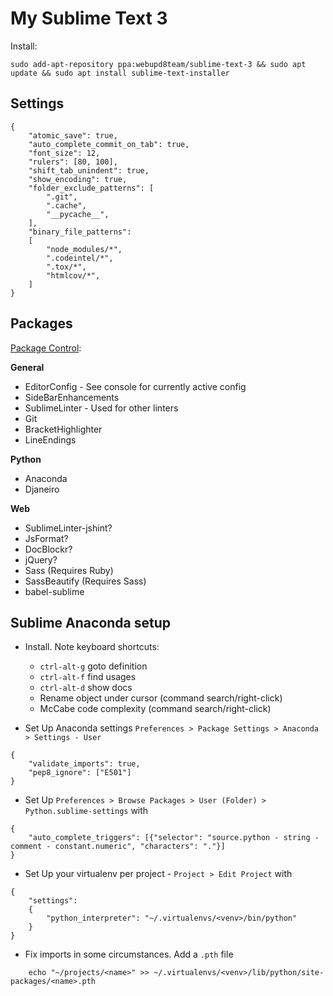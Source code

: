 # My Sublime Text 3

Install:

	sudo add-apt-repository ppa:webupd8team/sublime-text-3 && sudo apt update && sudo apt install sublime-text-installer


## Settings

```
{
    "atomic_save": true,
    "auto_complete_commit_on_tab": true,
    "font_size": 12,
    "rulers": [80, 100],
    "shift_tab_unindent": true,
    "show_encoding": true,
    "folder_exclude_patterns": [
        ".git",
        ".cache",
        "__pycache__",
    ],
    "binary_file_patterns":
    [
        "node_modules/*",
        ".codeintel/*",
        ".tox/*",
        "htmlcov/*",
    ]
}
```

## Packages

[Package Control](https://packagecontrol.io/installation):

**General**

- EditorConfig - See console for currently active config
- SideBarEnhancements
- SublimeLinter - Used for other linters
- Git
- BracketHighlighter
- LineEndings

**Python**

- Anaconda
- Djaneiro

**Web**

- SublimeLinter-jshint?
- JsFormat?
- DocBlockr?
- jQuery?
- Sass (Requires Ruby)
- SassBeautify (Requires Sass)
- babel-sublime


## Sublime Anaconda setup

- Install. Note keyboard shortcuts:
    - `ctrl-alt-g` goto definition
    - `ctrl-alt-f` find usages
    - `ctrl-alt-d` show docs
    - Rename object under cursor (command search/right-click)
    - McCabe code complexity (command search/right-click)

- Set Up Anaconda settings `Preferences > Package Settings > Anaconda > Settings - User`

```
{
    "validate_imports": true,
    "pep8_ignore": ["E501"]
}
```

- Set Up `Preferences > Browse Packages > User (Folder) > Python.sublime-settings` with

```
{
    "auto_complete_triggers": [{"selector": "source.python - string - comment - constant.numeric", "characters": "."}]
}
```

- Set Up your virtualenv per project - `Project > Edit Project` with

```
{
	"settings":
	{
		"python_interpreter": "~/.virtualenvs/<venv>/bin/python"
	}
}
```

- Fix imports in some circumstances. Add a `.pth` file

```
    echo "~/projects/<name>" >> ~/.virtualenvs/<venv>/lib/python/site-packages/<name>.pth
```
